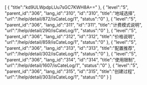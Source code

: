 [
	{
		"title":"kd9ULWpdpLUu7sGC7KWH8A=="
	},
	{
		"level":"5",
		"parent_id":"306",
		"lang_id":"310",
		"id":"310",
		"title":"地域选择",
		"url":"/help/detail/872/isCateLog/1",
		"status":"0"
	},
	{
		"level":"5",
		"parent_id":"306",
		"lang_id":"311",
		"id":"311",
		"title":"计费模式说明",
		"url":"/help/detail/290/isCateLog/1",
		"status":"0"
	},
	{
		"level":"5",
		"parent_id":"306",
		"lang_id":"312",
		"id":"312",
		"title":"价格说明",
		"url":"/help/detail/859/isCateLog/1",
		"status":"0"
	},
	{
		"level":"5",
		"parent_id":"306",
		"lang_id":"313",
		"id":"313",
		"title":"配置推荐",
		"url":"/help/detail/302/isCateLog/1",
		"status":"0"
	},
	{
		"level":"5",
		"parent_id":"306",
		"lang_id":"314",
		"id":"314",
		"title":"使用限制",
		"url":"/help/detail/1607/isCateLog/1",
		"status":"0"
	},
	{
		"level":"5",
		"parent_id":"306",
		"lang_id":"315",
		"id":"315",
		"title":"创建过程",
		"url":"/help/detail/303/isCateLog/1",
		"status":"0"
	}
]